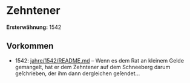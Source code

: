 # Zehntener

**Ersterwähnung:** 1542

## Vorkommen
- 1542: [jahre/1542/README.md](../jahre/1542/README.md) – Wenn es dem Rat an kleinem Gelde gemangelt, hat
er dem Zehntener auf dem Schneeberg darum geſchrieben,
der ihm dann dergleichen geſendet...
